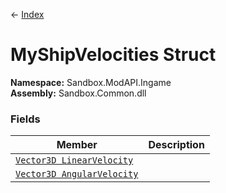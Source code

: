 ← [Index](index.md)
# MyShipVelocities Struct
**Namespace:** Sandbox.ModAPI.Ingame  
**Assembly:** Sandbox.Common.dll  
### Fields
|Member|Description|
|---|---|
|[`Vector3D LinearVelocity`](Sandbox.ModAPI.Ingame.LinearVelocity)||
|[`Vector3D AngularVelocity`](Sandbox.ModAPI.Ingame.AngularVelocity)||
